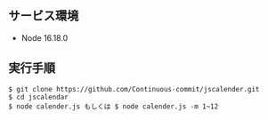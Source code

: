 ## サービス環境
- Node 16.18.0

## 実行手順
```
$ git clone https://github.com/Continuous-commit/jscalender.git
$ cd jscalendar
$ node calender.js もしくは $ node calender.js -m 1~12
```
